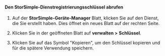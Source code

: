 #### <a name="to-get-the-storsimple-service-registration-key"></a>Den StorSimple-Dienstregistrierungsschlüssel abrufen

1.  Auf der **StorSimple-Geräte-Manager** Blatt, klicken Sie auf den Dienst, die Sie erstellt haben. Dies öffnet ein neues Blatt auf der rechten Seite.

2.  Klicken Sie in der geöffneten Blatt auf **verwalten &gt;**  **Schlüssel**.

3.  Klicken Sie auf das Symbol "Kopieren", um den Schlüssel kopieren und für die spätere Verwendung speichern.